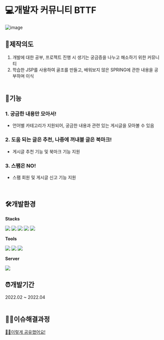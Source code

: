<!-- TITLE -->
# 💻개발자 커뮤니티 BTTF

<!-- PLAY VIDEO -->
![image](https://user-images.githubusercontent.com/92574014/196002937-4eaaabae-1a0e-45a3-a9f3-4ff05e023405.png)
<br>


<!-- LINK -->
<!-- ## 🔗Link [TRY IT!](https://sj-j.github.io/MiniGame_js/game.html) -->


<!-- PURPOSE -->
## 🎯제작의도
1. 개발에 대한 공부, 프로젝트 진행 시 생기는 궁금증을 나누고 해소하기 위한 커뮤니티
2. 학습한 JSP를 사용하여 골조를 만들고, 배워보지 않은 SPRING에 관한 내용을 공부하며 이식
<br><br>


<!-- FUNCTIONS -->
## 🧩기능
### 1. 궁금한 내용만 모아서!
  - 언어별 카테고리가 지원되어, 궁금한 내용과 관련 있는 게시글을 모아볼 수 있음

### 2. 도움 되는 글은 추천, 나중에 꺼내볼 글은 북마크!
  - 게시글 추천 기능 및 북마크 기능 지원
  
### 3. 스팸은 NO!
  - 스팸 회원 및 게시글 신고 기능 지원
<br>


<!-- ENVIRONMENTS -->
## 🛠개발환경
__Stacks__

<img src="https://img.shields.io/badge/HTML-E34F26?style=flat-square&logo=HTML5&logoColor=white"/> <img src="https://img.shields.io/badge/CSS-1572B6?style=flat-square&logo=CSS3&logoColor=white"/> <img src="https://img.shields.io/badge/JavaScript-F7DF1E?style=flat-square&logo=JavaScript&logoColor=white"/> <img src="https://img.shields.io/badge/Java-E34F26?style=flat-square&logo=Java&logoColor=white"/> <img src="https://img.shields.io/badge/MariaDB-003545?style=flat-square&logo=MariaDB&logoColor=white"/>

__Tools__

<img src="https://img.shields.io/badge/Eclipse IDE-2C2255?style=flat-square&logo=Eclipse IDE&logoColor=white"/> <img src="https://img.shields.io/badge/Visual Studio Code-007ACC?style=flat-square&logo=Visual Studio Code&logoColor=white"/> <img src="https://img.shields.io/badge/dbeaver-8BC0D0?style=flat-square&logo=dbeaver&logoColor=white"/>

__Server__

<img src="https://img.shields.io/badge/Apache Tomcat-F8DC75?style=flat-square&logo=Apache Tomcat&logoColor=white"/> 
<br>


<!-- PERIOD -->
## ⏰개발기간
2022.02 ~ 2022.04
<br><br>


<!-- ISSUES -->
## 🤷‍♀️이슈해결과정
[🙋‍♀️이렇게 공유했어요!](https://internationaltiger.notion.site/internationaltiger/22-02-21-d036a37a1c5b44d8a0e87d4b86f73091)

<br><br><br>


